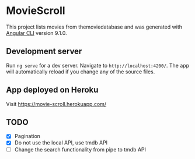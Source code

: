 # MovieScroll

This project lists movies from themoviedatabase and was generated with [Angular CLI](https://github.com/angular/angular-cli) version 9.1.0.

## Development server

Run `ng serve` for a dev server. Navigate to `http://localhost:4200/`. The app will automatically reload if you change any of the source files.

## App deployed on Heroku

Visit https://movie-scroll.herokuapp.com/

## TODO
- [x] Pagination
- [x] Do not use the local API, use tmdb API
- [ ] Change the search functionality from pipe to tmdb API
